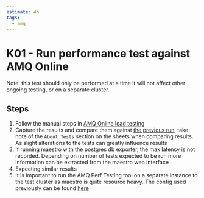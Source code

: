 ```yaml
---
estimate: 4h
tags:
  - amq
---
```


# K01 - Run performance test against AMQ Online

Note: this test should only be performed at a time it will not affect other ongoing testing, or on a separate cluster.

## Steps

1. Follow the manual steps in [AMQ Online load testing](https://github.com/integr8ly/middleware-load-testing/tree/master/amq-online#manual-setup-and-execution)
2. Capture the results and compare them against [the previous run](https://docs.google.com/spreadsheets/d/1AotZFy7ugcAdxKm0ToNZN4tlEVpWKJyeZ9pBhcPZSbw/edit#gid=1064657125), take note of the `About Tests` section on the sheets when comparing results. As slight alterations to the tests can greatly influence results
3. If running maestro with the postgres db exporter, the max latency is not recorded. Depending on number of tests expected to be run more information can be extracted from the maestro web interface
4. Expecting similar results
5. It is important to run the AMQ Perf Testing tool on a separate instance to the test cluster as maestro is quite resource heavy. The config used previously can be found [here](https://github.com/integr8ly/middleware-load-testing/pull/7)
